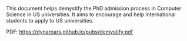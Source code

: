 This document helps demystify the PhD admission process in Computer Science in US universities. It aims to encourage and help international students to apply to US universities.

PDF: https://dynaroars.github.io/pubs/demystify.pdf

